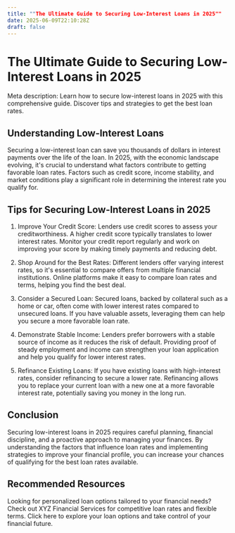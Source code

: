 ```yaml
---
title: ""The Ultimate Guide to Securing Low-Interest Loans in 2025""
date: 2025-06-09T22:10:28Z
draft: false
---
```


# The Ultimate Guide to Securing Low-Interest Loans in 2025

Meta description: Learn how to secure low-interest loans in 2025 with this comprehensive guide. Discover tips and strategies to get the best loan rates.

## Understanding Low-Interest Loans

Securing a low-interest loan can save you thousands of dollars in interest payments over the life of the loan. In 2025, with the economic landscape evolving, it's crucial to understand what factors contribute to getting favorable loan rates. Factors such as credit score, income stability, and market conditions play a significant role in determining the interest rate you qualify for.

## Tips for Securing Low-Interest Loans in 2025

1. Improve Your Credit Score: Lenders use credit scores to assess your creditworthiness. A higher credit score typically translates to lower interest rates. Monitor your credit report regularly and work on improving your score by making timely payments and reducing debt.

2. Shop Around for the Best Rates: Different lenders offer varying interest rates, so it's essential to compare offers from multiple financial institutions. Online platforms make it easy to compare loan rates and terms, helping you find the best deal.

3. Consider a Secured Loan: Secured loans, backed by collateral such as a home or car, often come with lower interest rates compared to unsecured loans. If you have valuable assets, leveraging them can help you secure a more favorable loan rate.

4. Demonstrate Stable Income: Lenders prefer borrowers with a stable source of income as it reduces the risk of default. Providing proof of steady employment and income can strengthen your loan application and help you qualify for lower interest rates.

5. Refinance Existing Loans: If you have existing loans with high-interest rates, consider refinancing to secure a lower rate. Refinancing allows you to replace your current loan with a new one at a more favorable interest rate, potentially saving you money in the long run.

## Conclusion

Securing low-interest loans in 2025 requires careful planning, financial discipline, and a proactive approach to managing your finances. By understanding the factors that influence loan rates and implementing strategies to improve your financial profile, you can increase your chances of qualifying for the best loan rates available.

## Recommended Resources

Looking for personalized loan options tailored to your financial needs? Check out XYZ Financial Services for competitive loan rates and flexible terms. Click here to explore your loan options and take control of your financial future.